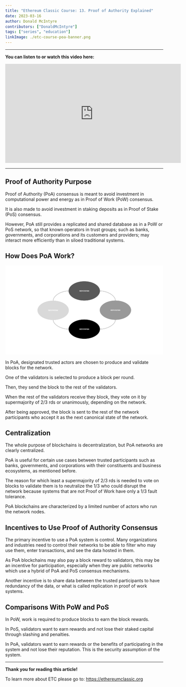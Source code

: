 ```yaml
---
title: "Ethereum Classic Course: 13. Proof of Authority Explained"
date: 2023-03-16
author: Donald McIntyre
contributors: ["DonaldMcIntyre"]
tags: ["series", "education"]
linkImage: ./etc-course-poa-banner.png
---
```


---
**You can listen to or watch this video here:**

<iframe width="560" height="315" src="https://www.youtube.com/embed/TtRT7aQGwbQ" title="YouTube video player" frameborder="0" allow="accelerometer; autoplay; clipboard-write; encrypted-media; gyroscope; picture-in-picture; web-share" allowfullscreen></iframe>

---

## Proof of Authority Purpose

Proof of Authority (PoA) consensus is meant to avoid investment in computational power and energy as in Proof of Work (PoW) consensus.

It is also made to avoid investment in staking deposits as in Proof of Stake (PoS) consensus.

However, PoA still provides a replicated and shared database as in a PoW or PoS network, so that known operators in trust groups; such as banks, governments, and corporations and its customers and providers; may interact more efficiently than in siloed traditional systems.

## How Does PoA Work?

![Proof of Authority validators risk their reputation.](./reputation.png)

In PoA, designated trusted actors are chosen to produce and validate blocks for the network.

One of the validators is selected to produce a block per round.

Then, they send the block to the rest of the validators.

When the rest of the validators receive they block, they vote on it by supermajority of 2/3 rds or unanimously, depending on the network.

After being approved, the block is sent to the rest of the network participants who accept it as the next canonical state of the network.

## Centralization

The whole purpose of blockchains is decentralization, but PoA networks are clearly centralized.

PoA is useful for certain use cases between trusted participants such as banks, governments, and corporations with their constituents and business ecosystems, as mentioned before.

The reason for which least a supermajority of 2/3 rds is needed to vote on blocks to validate them is to neutralize the 1/3 who could disrupt the network because systems that are not Proof of Work have only a 1/3 fault tolerance.

PoA blockchains are characterized by a limited number of actors who run the network nodes.

## Incentives to Use Proof of Authority Consensus

The primary incentive to use a PoA system is control. Many organizations and industries need to control their networks to be able to filter who may use them, enter transactions, and see the data hosted in them.

As PoA blockchains may also pay a block reward to validators, this may be an incentive for participation, especially when they are public networks which use a hybrid of PoA and PoS consensus mechanisms.

Another incentive is to share data between the trusted participants to have redundancy of the data, or what is called replication in proof of work systems.

## Comparisons With PoW and PoS

In PoW, work is required to produce blocks to earn the block rewards.

In PoS, validators want to earn rewards and not lose their staked capital through slashing and penalties.

In PoA, validators want to earn rewards or the benefits of participating in the system and not lose their reputation. This is the security assumption of the system.

---

**Thank you for reading this article!**

To learn more about ETC please go to: https://ethereumclassic.org
